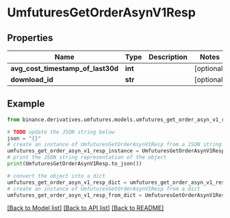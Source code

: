 # UmfuturesGetOrderAsynV1Resp


## Properties

Name | Type | Description | Notes
------------ | ------------- | ------------- | -------------
**avg_cost_timestamp_of_last30d** | **int** |  | [optional] 
**download_id** | **str** |  | [optional] 

## Example

```python
from binance.derivatives.umfutures.models.umfutures_get_order_asyn_v1_resp import UmfuturesGetOrderAsynV1Resp

# TODO update the JSON string below
json = "{}"
# create an instance of UmfuturesGetOrderAsynV1Resp from a JSON string
umfutures_get_order_asyn_v1_resp_instance = UmfuturesGetOrderAsynV1Resp.from_json(json)
# print the JSON string representation of the object
print(UmfuturesGetOrderAsynV1Resp.to_json())

# convert the object into a dict
umfutures_get_order_asyn_v1_resp_dict = umfutures_get_order_asyn_v1_resp_instance.to_dict()
# create an instance of UmfuturesGetOrderAsynV1Resp from a dict
umfutures_get_order_asyn_v1_resp_from_dict = UmfuturesGetOrderAsynV1Resp.from_dict(umfutures_get_order_asyn_v1_resp_dict)
```
[[Back to Model list]](../README.md#documentation-for-models) [[Back to API list]](../README.md#documentation-for-api-endpoints) [[Back to README]](../README.md)


